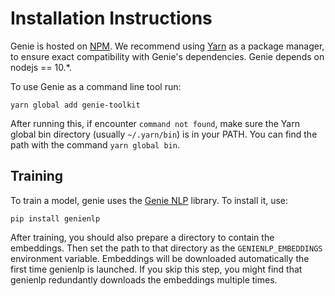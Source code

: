 # Installation Instructions

Genie is hosted on [NPM](https://npmjs.com). We recommend using [Yarn](https://yarnpkg.com)
as a package manager, to ensure exact compatibility with Genie's dependencies. Genie depends
on nodejs == 10.*.

To use Genie as a command line tool run:
```
yarn global add genie-toolkit
```

After running this, if encounter `command not found`, make sure the Yarn global bin directory
(usually `~/.yarn/bin`) is in your PATH. You can find the path with the command
`yarn global bin`.

## Training

To train a model, genie uses the [Genie NLP](https://github.com/stanford-oval/genienlp) library. To install it, use:
```
pip install genienlp
```

After training, you should also prepare a directory to contain the embeddings.
Then set the path to that directory as the `GENIENLP_EMBEDDINGS` environment variable.
Embeddings will be downloaded automatically the first time genienlp is launched.
If you skip this step, you might find that genienlp redundantly downloads the embeddings multiple times.
